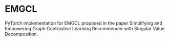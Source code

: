 # EMGCL
PyTorch implementation for EMGCL proposed in the paper Simplifying and Empowering Graph Contrastive Learning Recommender with Singular Value Decomposition.
